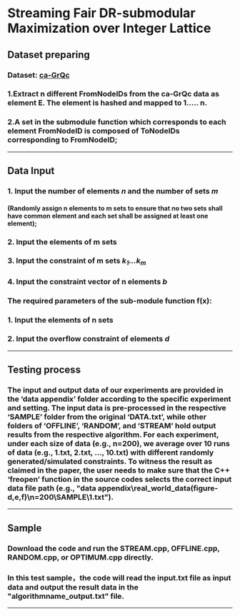 # Streaming Fair DR-submodular Maximization over Integer Lattice
## Dataset preparing
### Dataset: [ca-GrQc](http://snap.stanford.edu/data/ca-GrQc.html)
### 1.Extract n different FromNodeIDs from the ca-GrQc data as element E. The element is hashed and mapped to 1..... n.
### 2.A set in the submodule function which corresponds to each element FromNodeID is composed of ToNodeIDs corresponding to FromNodeID;
***
## Data Input
### 1. Input the number of elements *n* and the number of sets *m*
#### (Randomly assign n elements to m sets to ensure that no two sets shall have common element and each set shall be assigned at least one element); 
### 2. Input the elements of m sets 
### 3. Input the constraint of m sets *k<sub>1</sub>...k<sub>m</sub>*
### 4. Input the constraint vector of n elements *b*
### The required parameters of the sub-module function f(x): 
### 1. Input the elements of n sets
### 2. Input the overflow constraint of elements *d*
***
## Testing process
### The input and output data of our experiments are provided in the ‘data appendix’ folder according to the specific experiment and setting. The input data is pre-processed in the respective ‘SAMPLE’ folder from the original ‘DATA.txt’, while other folders of ‘OFFLINE’, ‘RANDOM’, and ‘STREAM’ hold output results from the respective algorithm. For each experiment, under each size of data (e.g., n=200), we average over 10 runs of data (e.g., 1.txt, 2.txt, …, 10.txt) with different randomly generated/simulated constraints. To witness the result as claimed in the paper, the user needs to make sure that the C++ ‘freopen’ function in the source codes selects the correct input data file path (e.g., "data appendix\real_world_data(figure-d,e,f)\n=200\SAMPLE\1.txt").
***
## Sample
### Download the code and run the STREAM.cpp, OFFLINE.cpp, RANDOM.cpp, or OPTIMUM.cpp directly. 
### In this test sample，the code will read the input.txt file as input data and output the result data in the "algorithmname_output.txt" file. 
***
